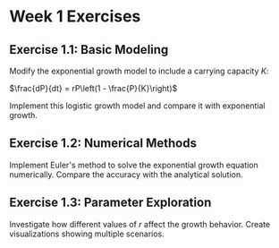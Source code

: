 # Week 1 Exercises

## Exercise 1.1: Basic Modeling

Modify the exponential growth model to include a carrying capacity $K$:

$\frac{dP}{dt} = rP\left(1 - \frac{P}{K}\right)$

Implement this logistic growth model and compare it with exponential growth.

## Exercise 1.2: Numerical Methods

Implement Euler's method to solve the exponential growth equation numerically. Compare the accuracy with the analytical solution.

## Exercise 1.3: Parameter Exploration

Investigate how different values of $r$ affect the growth behavior. Create visualizations showing multiple scenarios.
